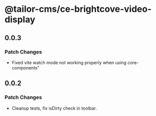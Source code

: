 # @tailor-cms/ce-brightcove-video-display

## 0.0.3

### Patch Changes

- Fixed vite watch mode not working properly when using core-components"

## 0.0.2

### Patch Changes

- Cleanup tests, fix isDirty check in toolbar.
